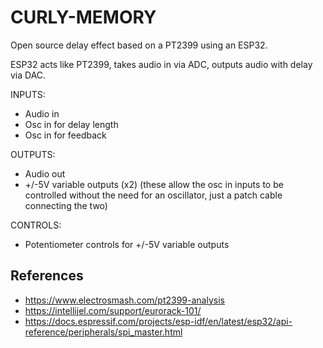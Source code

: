 # CURLY-MEMORY

Open source delay effect based on a PT2399 using an ESP32.

ESP32 acts like PT2399, takes audio in via ADC, outputs audio with delay via DAC.

INPUTS:
 - Audio in
 - Osc in for delay length
 - Osc in for feedback

OUTPUTS:
 - Audio out
 - +/-5V variable outputs (x2) (these allow the osc in inputs to be controlled without the need for an oscillator, just a patch cable connecting the two)

CONTROLS:
 - Potentiometer controls for +/-5V variable outputs

## References

- https://www.electrosmash.com/pt2399-analysis
- https://intellijel.com/support/eurorack-101/
- https://docs.espressif.com/projects/esp-idf/en/latest/esp32/api-reference/peripherals/spi_master.html
